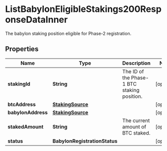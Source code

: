 

# ListBabylonEligibleStakings200ResponseDataInner

The babylon staking position eligible for Phase-2 registration.

## Properties

| Name | Type | Description | Notes |
|------------ | ------------- | ------------- | -------------|
|**stakingId** | **String** | The ID of the Phase-1 BTC staking position. |  [optional] |
|**btcAddress** | [**StakingSource**](StakingSource.md) |  |  [optional] |
|**babylonAddress** | [**StakingSource**](StakingSource.md) |  |  [optional] |
|**stakedAmount** | **String** | The current amount of BTC staked. |  [optional] |
|**status** | **BabylonRegistrationStatus** |  |  [optional] |



